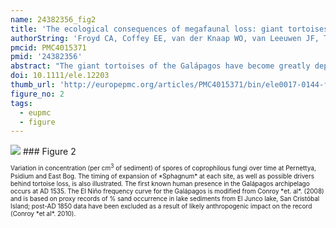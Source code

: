 ```yaml
---
name: 24382356_fig2
title: 'The ecological consequences of megafaunal loss: giant tortoises and wetland biodiversity.'
authorString: 'Froyd CA, Coffey EE, van der Knaap WO, van Leeuwen JF, Tye A, Willis KJ.'
pmcid: PMC4015371
pmid: '24382356'
abstract: "The giant tortoises of the Galápagos have become greatly depleted since European discovery of the islands in the 16th Century, with populations declining from an estimated 250 000 to between 8000 and 14 000 in the 1970s. Successful tortoise conservation efforts have focused on species recovery, but ecosystem conservation and restoration requires a better understanding of the wider ecological consequences of this drastic reduction in the archipelago's only large native herbivore. We report the first evidence from palaeoecological records of coprophilous fungal spores of the formerly more extensive geographical range of giant tortoises in the highlands of Santa Cruz Island. Upland tortoise populations on Santa Cruz declined 500-700 years ago, likely the result of human impact or possible climatic change. Former freshwater wetlands, a now limited habitat-type, were found to have converted to Sphagnum bogs concomitant with tortoise loss, subsequently leading to the decline of several now-rare or extinct plant species."
doi: 10.1111/ele.12203
thumb_url: 'http://europepmc.org/articles/PMC4015371/bin/ele0017-0144-f2.gif'
figure_no: 2
tags:
  - eupmc
  - figure
---
```

<img src='http://europepmc.org/articles/PMC4015371/bin/ele0017-0144-f2.jpg' style='max-height: 300px'>
### Figure 2
<p style='font-size: 10px;'>Variation in concentration (per cm<sup>3</sup> of sediment) of spores of coprophilous fungi over time at Pernettya, Psidium and East Bog. The timing of expansion of *Sphagnum* at each site, as well as possible drivers behind tortoise loss, is also illustrated. The first known human presence in the Galápagos archipelago occurs at AD 1535. The El Niño frequency curve for the Galápagos is modified from Conroy *et. al*. (2008) and is based on proxy records of % sand occurrence in lake sediments from El Junco lake, San Cristóbal Island; post-AD 1850 data have been excluded as a result of likely anthropogenic impact on the record (Conroy *et&nbsp;al*. <xref rid="b14" ref-type="bibr">2010</xref>).</p>